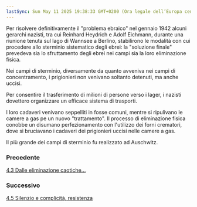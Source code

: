 ```yaml
---
lastSync: Sun May 11 2025 19:38:33 GMT+0200 (Ora legale dell’Europa centrale)
---
```

Per risolvere definitivamente il "problema ebraico" nel gennaio 1942 alcuni gerarchi nazisti, tra cui Reinhard Heydrich e Adolf Eichmann, durante una riunione tenuta sul lago di Wannsee a Berlino, stabilirono le modalità con cui procedere allo sterminio sistematico degli ebrei: la "soluzione finale" prevedeva sia lo sfruttamento degli ebrei nei campi sia la loro eliminazione fisica.

Nei campi di sterminio, diversamente da quanto avveniva nei campi di concentramento, i prigionieri non venivano soltanto detenuti, ma anche uccisi.

Per consentire il trasferimento di milioni di persone verso i lager, i nazisti dovettero organizzare un efficace sistema di trasporti.

I loro cadaveri venivano seppelliti in fosse comuni, mentre si ripulivano le camere a gas pe un nuovo "trattamento". Il processo di eliminazione fisica conobbe un disumano perfezionamento con l'utilizzo dei forni crematori, dove si bruciavano i cadaveri dei prigionieri uccisi nelle camere a gas.

Il più grande dei campi di sterminio fu realizzato ad Auschwitz.


### Precedente
[4.3 Dalle eliminazione caotiche...](4.3%20Dalle%20eliminazione%20caotiche....md)

### Successivo
[4.5 Silenzio e complicità, resistenza](4.5%20Silenzio%20e%20complicità,%20resistenza.md)